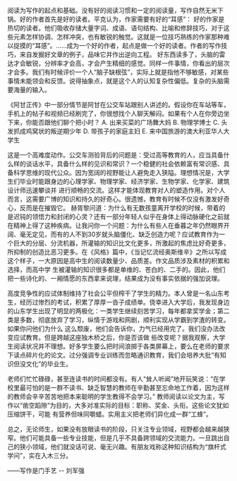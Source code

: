 阅读为写作的起点和基础。没有好的阅读习惯和一定的阅读量，写作自然无米下锅。好的作者首先是好的读者。平克认为，作家需要有好的“耳感”：
好的作家是热切的读者。他们吸收存储大量字词、成语、语句结构、比喻和修辞技巧，对于这些元素怎样协调、怎样冲突，也有敏锐的触觉。这就是一位技巧熟练的作家那种难以捉摸的“耳感”。……成为一个好的作者，起点是做一个好的读者。作者的写作技巧，来自发掘好文章的例子，品味它并作出逆向工程。 好东西读多了，头脑的雷达才会敏锐，分辨率才会高，才会产生精细的感觉。同样一件事情，你看出的层次才会多。我们有时候评价一个人“脑子缺根弦”，实际上就是指他不够敏感，对某些事情未能领会和反馈。说得抽象点，就是这个人的认知复杂性偏低。复杂的头脑需要海量的输入。

《阿甘正传》中一部分情节是阿甘在公交车站跟别人讲述的。假设你在车站等车，手机上的帖子和视频已经刷完了，你很想找个人聊天解闷。如果有个人在你旁边坐下来，你能否跟他们聊个把小时？
A. 出来买菜的广场舞大妈
B. 物理学博士
C. 头发抓成鸡窝状的叛逆期少年
D. 带孩子的家庭主妇
E. 来中国旅游的澳大利亚华人大学生

这是一个高难度动作。公交车测验背后的问题是：受过高等教育的人，应当具备什么样的谈话水平，具备什么样的见识和常识？一个稳健的社会依赖富有常识感、具备科学思维的现代公众。因为宽阔的视野能让人避免走入狭隘。理想情况是，大学生们毕业时能跟身边的心理学家、物理学家、经济学家、生物学家、化学家、建筑设计师迅速攀谈并
进行顺畅的交流。这样才能体现教育对人的塑造作用。对个人而言，这需要广博的知识和持久的好奇心。很遗憾，教育有时候不仅没有激发好奇心，反而是在摧毁它。
赫胥黎问道：为什么有无数孩童离开学校的时候，带着的是迟钝的领悟力和封闭的心灵？还有一部分年轻人似乎在身体上得动脉硬化之前就在精神上得了这种疾病。让我问你一个问题：为什么有些人在垂暮之年仍然眼界开
阔、毫无定见，而有的人不到30岁就头脑僵化、缺乏创造力呢？应试教育作为一个巨大的分层、分流机器，所灌输的知识比文化更多，所激起的焦虑比好奇更多，所抑制的创造比恶习更多。在《风格》篇中，《当记忆流经奥斯维辛》之所以写成这个样子，一大原因是高中生的阅读数量少、品质差。作文品质涉及素材的积累和选择，而高中学
生被灌输的知识很多都是单维的、苍白的、二手的。因此，他们把一些诗化的、一厢情愿的东西拿来说理，结果成为没有事实依据的强加说理。

高度竞争性的应试体制维持了社会公平但榨干了学生的精力。本人曾是一名山东考生，经历过惨烈的考试，积累了厚厚一沓子成绩单。侥幸进入大学后，我发现身边的山东学生出现了明显的两极化：一类学生继续刻苦学习，每年都拿奖学金；第二类是多数，彻底放弃了学习，纵情于游戏和网剧，顺利实现从学霸到学渣的转变。如果你问他们为什么
这么颓废，他们会告诉你，力气已经用完了。我们没办法改变应试教育。但是跨越这座独木桥之后，你是否该做
些改变呢？据我观察，大学生阅读状况并不理想。好多学生要么把时间浪掷于各类屏幕上，要么在老师的要求下读点碎片化的论文。过分强调专业训练而忽略通识教育，我们会培养大批“有知识但没文化”的毕业生。

老师们忙忙碌碌，甚至连读书的时间都没有。有人“耸人听闻”地开玩笑说：“在学校里最可怕的是一群不读书、缺乏智慧的教师在辛勤甚至忘命地工作着，因为这样的教师会辛辛苦苦地把本来聪明的学生教得不会学习。”  教师阅读以论文为主，写作以“凿空蹈隙”为目的，大多对准实际的目标：职称、奖金、头衔。这些论文犹如压缩饼干，可能
有营养但味同嚼蜡。实用主义把老师们异化成一群“工蜂”。

总之，无论师生，如果没有放眼读书的阶段，只关注专业领域，视野都会越来越狭窄。他们可能具备一些专业技能，但是几乎不具备跨领域的交流能力。一旦跳出自己的狭小领域，他们就没话可说、毫无兴趣。有朋友戏称这种知识结构为“旗杆式学问”，实在入木三分。



——写作是门手艺 -- 刘军强